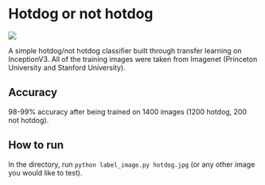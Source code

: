 # Hotdog or not hotdog
![](https://media.giphy.com/media/3ohzdLB0sfj46rOJyM/source.gif)

A simple hotdog/not hotdog classifier built through transfer learning on InceptionV3.
All of the training images were taken from Imagenet (Princeton University and Stanford University). <br>
## Accuracy
98-99% accuracy after being trained on 1400 images (1200 hotdog, 200 not hotdog).
## How to run
In the directory, run `python label_image.py hotdog.jpg` (or any other image you would like to test).
